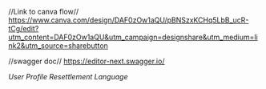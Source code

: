 //Link to canva flow//
https://www.canva.com/design/DAF0zOw1aQU/pBNSzxKCHq5LbB_ucR-tCg/edit?utm_content=DAF0zOw1aQU&utm_campaign=designshare&utm_medium=link2&utm_source=sharebutton

//swagger doc//
https://editor-next.swagger.io/

*User*
*Profile*
*Resettlement*
*Language*